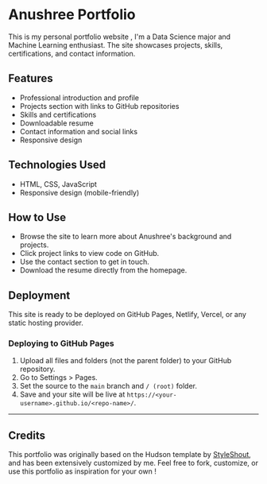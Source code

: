 # Anushree Portfolio

This is my personal portfolio website , I'm a Data Science major and Machine Learning enthusiast. The site showcases projects, skills, certifications, and contact information.

## Features
- Professional introduction and profile
- Projects section with links to GitHub repositories
- Skills and certifications
- Downloadable resume
- Contact information and social links
- Responsive design

## Technologies Used
- HTML, CSS, JavaScript
- Responsive design (mobile-friendly)

## How to Use
- Browse the site to learn more about Anushree's background and projects.
- Click project links to view code on GitHub.
- Use the contact section to get in touch.
- Download the resume directly from the homepage.

## Deployment
This site is ready to be deployed on GitHub Pages, Netlify, Vercel, or any static hosting provider.

### Deploying to GitHub Pages
1. Upload all files and folders (not the parent folder) to your GitHub repository.
2. Go to Settings > Pages.
3. Set the source to the `main` branch and `/ (root)` folder.
4. Save and your site will be live at `https://<your-username>.github.io/<repo-name>/`.

---

## Credits
This portfolio was originally based on the Hudson template by [StyleShout](https://styleshout.com/), and has been extensively customized by me. 
Feel free to fork, customize, or use this portfolio as inspiration for your own !
